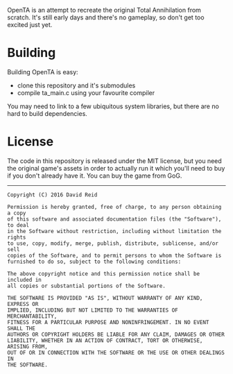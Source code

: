 OpenTA is an attempt to recreate the original Total Annihilation from
scratch. It's still early days and there's no gameplay, so don't get
too excited just yet.

Building
========
Building OpenTA is easy:
- clone this repository and it's submodules
- compile ta_main.c using your favourite compiler
  
You may need to link to a few ubiquitous system libraries, but there are
no hard to build dependencies.



License
=======
The code in this repository is released under the MIT license, but you
need the original game's assets in order to actually run it which you'll
need to buy if you don't already have it. You can buy the game from GoG.

---

    Copyright (C) 2016 David Reid
    
    Permission is hereby granted, free of charge, to any person obtaining a copy
    of this software and associated documentation files (the "Software"), to deal
    in the Software without restriction, including without limitation the rights
    to use, copy, modify, merge, publish, distribute, sublicense, and/or sell
    copies of the Software, and to permit persons to whom the Software is
    furnished to do so, subject to the following conditions:
    
    The above copyright notice and this permission notice shall be included in
    all copies or substantial portions of the Software.
    
    THE SOFTWARE IS PROVIDED "AS IS", WITHOUT WARRANTY OF ANY KIND, EXPRESS OR
    IMPLIED, INCLUDING BUT NOT LIMITED TO THE WARRANTIES OF MERCHANTABILITY,
    FITNESS FOR A PARTICULAR PURPOSE AND NONINFRINGEMENT. IN NO EVENT SHALL THE
    AUTHORS OR COPYRIGHT HOLDERS BE LIABLE FOR ANY CLAIM, DAMAGES OR OTHER
    LIABILITY, WHETHER IN AN ACTION OF CONTRACT, TORT OR OTHERWISE, ARISING FROM,
    OUT OF OR IN CONNECTION WITH THE SOFTWARE OR THE USE OR OTHER DEALINGS IN
    THE SOFTWARE.
  
  
